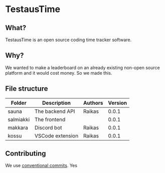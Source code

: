 # TestausTime
## What?
TestausTime is an open source coding time tracker software.

## Why?
We wanted to make a leaderboard on an already existing non-open source platform and it would cost money. So we made this.
## File structure

| Folder    | Description      | Authors | Version |
|-----------|------------------|---------|---------|
| sauna     | The backend API  | Raikas  | 0.0.1   |
| salmiakki | The frontend     |         | 0.0.1   |
| makkara   | Discord bot      | Raikas  | 0.0.1   |
| kossu     | VSCode extension | Raikas  | 0.0.1   |

## Contributing
We use [conventional commits](https://www.conventionalcommits.org/en/v1.0.0-beta.2/).
Yes